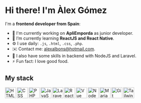 
# Hi there! I'm Àlex Gómez

I'm a **frontend developer from Spain**:
 

- 🏢 I'm currently working on **ApliEmporda** as junior developer.
- 🌱 I’m currently learning **ReactJS and React Native**.
- ⚙️ I use daily: `.js`, `.html`, `.css`, `.php`.
- ✉️ Contact me: alexalbons@hotmail.com.
- 💬 I also have some skills in backend with NodeJS and Laravel.
- ⚡️ Fun fact: I love good food.

## My stack

<a href="#">
  <img
    align="left"
    alt="HTML"
    title="HTML"
    width="36px"
    src="https://cdn-icons-png.flaticon.com/512/1532/1532556.png"
  />
</a>

<a href="#">
  <img
    align="left"
    alt="CSS"
    title="CSS"
    width="36px"
    src="https://3.bp.blogspot.com/-oRSUw_TmO9o/XIb61m88fcI/AAAAAAAAIq0/vnxl2zzsXEQsnHI2fH4GjKu_ZT0urRo4wCK4BGAYYCw/s1600/icon%2Bcss%2B3.png"
  />
</a>

<a href="#">
  <img
    align="left"
    alt="PHP"
    title="PHP"
    width="36px"
    src="https://cdn-icons-png.flaticon.com/512/5968/5968332.png"
  />
</a>

<a href="#">
  <img
    align="left"
    alt="JavaScript"
    title="JavaScript"
    width="36px"
    src="https://logodownload.org/wp-content/uploads/2022/04/javascript-logo-4.png"
  />
</a>

<a href="#">
  <img
    align="left"
    alt="Laravel"
    title="Laravel"
    width="36px"
    src="https://upload.vectorlogo.zone/logos/laravel/images/fd9bffa7-873e-4946-92bc-815ed69faeec.svg"
  />
</a>

<a href="#">
  <img
    align="left"
    alt="ReactJS"
    title="ReactJS"
    width="36px"
    src="https://upload.wikimedia.org/wikipedia/commons/a/a7/React-icon.svg"
  />
</a>

<a href="#">
  <img
    align="left"
    alt="Vue"
    title="Vue"
    width="36px"
           src="https://camo.githubusercontent.com/077997d77bfa74b144c9e286e65143b4edc547dc948098491264bb2dde282d6b/68747470733a2f2f63646e2e6a7364656c6976722e6e65742f67682f64657669636f6e732f64657669636f6e2f69636f6e732f7675656a732f7675656a732d6f726967696e616c2e737667"
  />
</a>

<a href="#">
  <img
    align="left"
    alt="NodeJS"
    title="NodeJS"
    width="36px"
    src="https://static-00.iconduck.com/assets.00/node-js-icon-454x512-nztofx17.png"
  />
</a>

<a href="#">
  <img
    align="left"
    alt="MariaDB"
    title="MariaDB"
    width="36px"
    src="https://static-00.iconduck.com/assets.00/mariadb-icon-512x340-txozryr2.png"
  />
</a>

<a href="#">
  <img
    align="left"
    alt="Git"
    title="Git"
    width="36px"
    src="https://git-scm.com/images/logos/downloads/Git-Icon-1788C.png"
  />
</a>

<a href="#">
  <img
    align="left"
    alt="TailwindCSS"
    title="TailwindCSS"
    width="36px"
    src="https://upload.wikimedia.org/wikipedia/commons/thumb/d/d5/Tailwind_CSS_Logo.svg/2048px-Tailwind_CSS_Logo.svg.png"
  />
</a>
